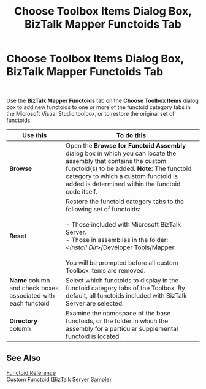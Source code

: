 ﻿---
title: Choose Toolbox Items Dialog Box, BizTalk Mapper Functoids Tab
TOCTitle: Choose Toolbox Items Dialog Box, BizTalk Mapper Functoids Tab
ms:assetid: 7acd1e5f-1113-489d-b716-483d213a8c5c
ms:mtpsurl: https://msdn.microsoft.com/library/Aa560949(v=BTS.80)
ms:contentKeyID: 51529112
ms.date: 08/30/2017
mtps_version: v=BTS.80
f1_keywords:
- VS.chooseitems.Functoids
- bts10.mapper.toolbox
---

# Choose Toolbox Items Dialog Box, BizTalk Mapper Functoids Tab

 

Use the **BizTalk Mapper Functoids** tab on the **Choose Toolbox Items** dialog box to add new functoids to one or more of the functoid category tabs in the Microsoft Visual Studio toolbox, or to restore the original set of functoids.

<table>
<thead>
<tr class="header">
<th>Use this</th>
<th>To do this</th>
</tr>
</thead>
<tbody>
<tr class="odd">
<td><strong>Browse</strong></td>
<td>Open the <strong>Browse for Functoid Assembly</strong> dialog box in which you can locate the assembly that contains the custom functoid(s) to be added. <strong>Note:</strong> The functoid category to which a custom functoid is added is determined within the functoid code itself.</td>
</tr>
<tr class="even">
<td><strong>Reset</strong></td>
<td>Restore the functoid category tabs to the following set of functoids:<br />
<br />
- Those included with Microsoft BizTalk Server.<br />
- Those in assemblies in the folder:<br />
&lt;<em>Install Dir</em>&gt;/Developer Tools/Mapper<br />
<br />
You will be prompted before all custom Toolbox items are removed.</td>
</tr>
<tr class="odd">
<td><strong>Name</strong> column and check boxes associated with each functoid</td>
<td>Select which functoids to display in the functoid category tabs of the Toolbox. By default, all functoids included with BizTalk Server are selected.</td>
</tr>
<tr class="even">
<td><strong>Directory</strong> column</td>
<td>Examine the namespace of the base functoids, or the folder in which the assembly for a particular supplemental functoid is located.</td>
</tr>
</tbody>
</table>


## See Also

[Functoid Reference](functoid-reference.md)  
[Custom Functoid (BizTalk Server Sample)](https://msdn.microsoft.com/library/aa577632\(v=bts.80\))

